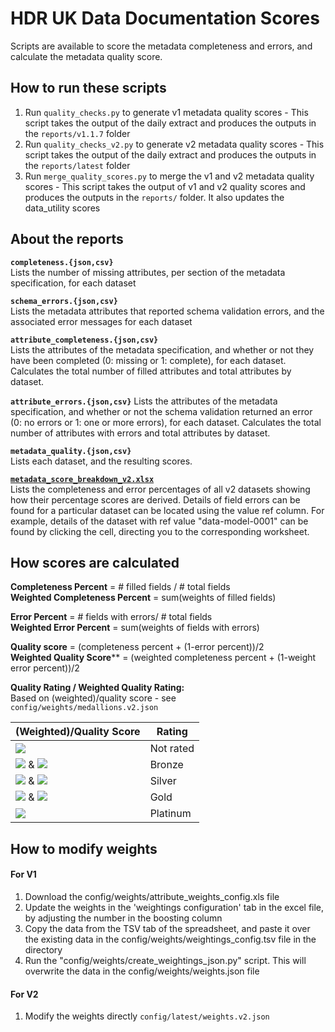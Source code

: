 # HDR UK Data Documentation Scores

Scripts are available to score the metadata completeness and errors, and calculate the metadata quality score.

## How to run these scripts

1. Run `quality_checks.py` to generate v1 metadata quality scores - This script takes the output of the daily extract and produces the outputs in the `reports/v1.1.7` folder
2. Run `quality_checks_v2.py` to generate v2 metadata quality scores - This script takes the output of the daily extract and produces the outputs in the `reports/latest` folder
3. Run `merge_quality_scores.py` to merge the v1 and v2 metadata quality scores - This script takes the output of v1 and v2 quality scores and produces the outputs in the `reports/` folder. It also updates the data_utility scores

## About the reports

**`completeness.{json,csv}`**  
Lists the number of missing attributes, per section of the metadata specification, for each dataset

**`schema_errors.{json,csv}`**  
Lists the metadata attributes that reported schema validation errors, and the associated error messages for each dataset

**`attribute_completeness.{json,csv}`**  
Lists the attributes of the metadata specification, and whether or not they have been completed 
(0: missing or 1: complete), for each dataset.
Calculates the total number of filled attributes and total attributes by dataset.

**`attribute_errors.{json,csv}`**
Lists the attributes of the metadata specification, and whether or not the schema validation returned an error 
(0: no errors or 1: one or more errors), for each dataset.
Calculates the total number of attributes with errors and total attributes by dataset.

**`metadata_quality.{json,csv}`**  
Lists each dataset, and the resulting scores.

**[`metadata_score_breakdown_v2.xlsx`](https://github.com/HDRUK/datasets/blob/master/reports/metadata_score_breakdown_v2.xlsx)**    
Lists the completeness and error percentages of all v2 datasets showing how their percentage scores are derived. Details of field errors can be found for a particular dataset can be located using the value ref column. For example, details of the dataset with ref value "data-model-0001" can be found by clicking the cell, directing you to the corresponding worksheet.

## How scores are calculated

**Completeness Percent** = # filled fields / # total fields  
**Weighted Completeness Percent** = sum(weights of filled fields)

**Error Percent** = # fields with errors/ # total fields  
**Weighted Error Percent** = sum(weights of fields with errors)

**Quality score** = (completeness percent + (1-error percent))/2  
**Weighted Quality Score**** = (weighted completeness percent + (1-weight error percent))/2

**Quality Rating / Weighted Quality Rating:**  
Based on (weighted)/quality score - see `config/weights/medallions.v2.json`

| (Weighted)/Quality Score | Rating |
| --- | --- |
| <img src="https://render.githubusercontent.com/render/math?math=\leq 60"> | Not rated |
| <img src="https://render.githubusercontent.com/render/math?math=> 60"> & <img src="https://render.githubusercontent.com/render/math?math=\leq 70"> | Bronze |
| <img src="https://render.githubusercontent.com/render/math?math=> 70"> & <img src="https://render.githubusercontent.com/render/math?math=\leq 80">|  Silver |
| <img src="https://render.githubusercontent.com/render/math?math=> 80"> & <img src="https://render.githubusercontent.com/render/math?math=\leq 90"> | Gold |
| <img src="https://render.githubusercontent.com/render/math?math=> 90"> | Platinum |

## How to modify weights

#### For V1
1. Download the config/weights/attribute_weights_config.xls file
2. Update the weights in the 'weightings configuration' tab in the excel file, by adjusting the number in the boosting column
3. Copy the data from the TSV tab of the spreadsheet, and paste it over the existing data in the config/weights/weightings_config.tsv file in the directory
4. Run the "config/weights/create_weightings_json.py" script.  This will overwrite the data in the config/weights/weights.json file

#### For V2
1. Modify the weights directly `config/latest/weights.v2.json`

